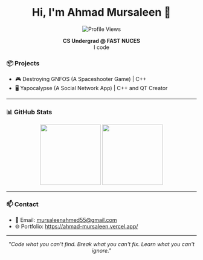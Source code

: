 <h1 align="center">Hi, I'm Ahmad Mursaleen 👋</h1>
<p align="center">
  <img src="https://komarev.com/ghpvc/?username=AVM4D&color=blue&style=flat" alt="Profile Views" />
</p>
<p align="center">
  <b>CS Undergrad @ FAST NUCES</b><br>
  I code
</p>


### 📦 Projects  

- 🎮 Destroying GNFOS (A Spaceshooter Game) | C++  
- 🖥️ Yapocalypse (A Social Network App) | C++ and QT Creator

---

### 📊 GitHub Stats
<p align="center">
  <img src="https://github-readme-stats.vercel.app/api?username=AVM4D&show_icons=true&theme=radical" height="160"/>
  <img src="https://github-readme-stats.vercel.app/api/top-langs/?username=AVM4D&layout=compact&theme=radical" height="160"/>
</p>

---

### 📫 Contact  
- 📧 Email: [mursaleenahmed55@gmail.com](mailto:mursaleenahmed55@gmail.com)  
- 🌐 Portfolio: https://ahmad-mursaleen.vercel.app/

---

<p align="center"><i>"Code what you can't find. Break what you can't fix. Learn what you can't ignore."</i></p>
